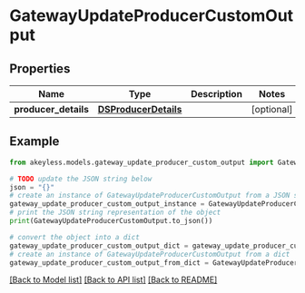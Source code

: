 # GatewayUpdateProducerCustomOutput


## Properties

Name | Type | Description | Notes
------------ | ------------- | ------------- | -------------
**producer_details** | [**DSProducerDetails**](DSProducerDetails.md) |  | [optional] 

## Example

```python
from akeyless.models.gateway_update_producer_custom_output import GatewayUpdateProducerCustomOutput

# TODO update the JSON string below
json = "{}"
# create an instance of GatewayUpdateProducerCustomOutput from a JSON string
gateway_update_producer_custom_output_instance = GatewayUpdateProducerCustomOutput.from_json(json)
# print the JSON string representation of the object
print(GatewayUpdateProducerCustomOutput.to_json())

# convert the object into a dict
gateway_update_producer_custom_output_dict = gateway_update_producer_custom_output_instance.to_dict()
# create an instance of GatewayUpdateProducerCustomOutput from a dict
gateway_update_producer_custom_output_from_dict = GatewayUpdateProducerCustomOutput.from_dict(gateway_update_producer_custom_output_dict)
```
[[Back to Model list]](../README.md#documentation-for-models) [[Back to API list]](../README.md#documentation-for-api-endpoints) [[Back to README]](../README.md)


